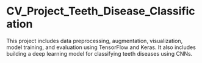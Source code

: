 # CV_Project_Teeth_Disease_Classification
This project includes data preprocessing, augmentation, visualization, model training, and evaluation using TensorFlow and Keras. It also includes building a deep learning model for classifying teeth diseases using CNNs.